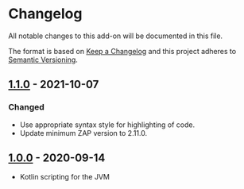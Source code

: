 # Changelog
All notable changes to this add-on will be documented in this file.

The format is based on [Keep a Changelog](https://keepachangelog.com/en/1.0.0/)
and this project adheres to [Semantic Versioning](https://semver.org/spec/v2.0.0.html).

## [1.1.0] - 2021-10-07
### Changed
- Use appropriate syntax style for highlighting of code.
- Update minimum ZAP version to 2.11.0.

## [1.0.0] - 2020-09-14

- Kotlin scripting for the JVM

[1.1.0]: https://github.com/zaproxy/zap-extensions/releases/kotlin-v1.1.0
[1.0.0]: https://github.com/zaproxy/zap-extensions/releases/kotlin-v1.0.0
